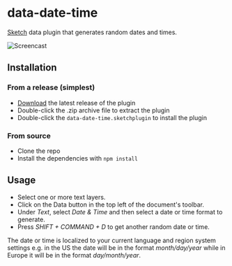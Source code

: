 # data-date-time

[Sketch](https://sketchapp.com) data plugin that generates random dates and
times.

<img src="https://user-images.githubusercontent.com/1472553/53434453-91a4b100-39ee-11e9-9cc5-29c70ed8326b.gif" alt="Screencast">

## Installation

### From a release (simplest)

- [Download](https://github.com/skpm/data-date-time/releases/latest) the latest
release of the plugin
- Double-click the .zip archive file to extract the plugin
- Double-click the `data-date-time.sketchplugin` to install the plugin

### From source

- Clone the repo
- Install the dependencies with `npm install`

## Usage

- Select one or more text layers.
- Click on the Data button in the top left of the document's toolbar.
- Under _Text_, select _Date & Time_ and then select a date or time format to
  generate.
- Press _SHIFT + COMMAND + D_ to get another random date or time.

The date or time is localized to your current language and region system
settings e.g. in the US the date will be in the format _month/day/year_ while in Europe it will be in the format _day/month/year_.  
